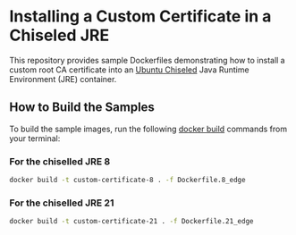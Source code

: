 # Installing a Custom Certificate in a Chiseled JRE

This repository provides sample Dockerfiles demonstrating how to install a custom root CA certificate into an [Ubuntu Chiseled](https://www.google.com/search?q=https://canonical.com/blog/ubuntu-chiseled) Java Runtime Environment (JRE) container.

## How to Build the Samples

To build the sample images, run the following [docker build](https://www.google.com/search?q=httpss://docs.docker.com/engine/reference/commandline/build/) commands from your terminal:

### For the chiselled JRE 8

```bash
docker build -t custom-certificate-8 . -f Dockerfile.8_edge
```

### For the chiselled JRE 21

```bash
docker build -t custom-certificate-21 . -f Dockerfile.21_edge
```
